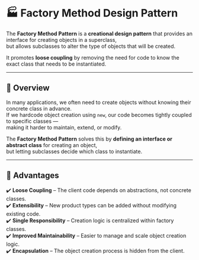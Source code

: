 # 🏭 Factory Method Design Pattern 

The **Factory Method Pattern** is a **creational design pattern** that provides an interface for creating objects in a superclass,  
but allows subclasses to alter the type of objects that will be created.

It promotes **loose coupling** by removing the need for code to know the exact class that needs to be instantiated.

---

## 📘 Overview

In many applications, we often need to create objects without knowing their concrete class in advance.  
If we hardcode object creation using `new`, our code becomes tightly coupled to specific classes —  
making it harder to maintain, extend, or modify.

The **Factory Method Pattern** solves this by **defining an interface or abstract class** for creating an object,  
but letting subclasses decide which class to instantiate.

---

## 🧠 Advantages

✔️ **Loose Coupling** – The client code depends on abstractions, not concrete classes.  
✔️ **Extensibility** – New product types can be added without modifying existing code.  
✔️ **Single Responsibility** – Creation logic is centralized within factory classes.  
✔️ **Improved Maintainability** – Easier to manage and scale object creation logic.  
✔️ **Encapsulation** – The object creation process is hidden from the client.  
